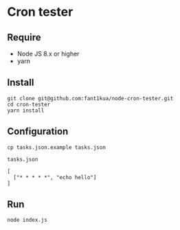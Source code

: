 # Cron tester

## Require
- Node JS 8.x or higher
- yarn

## Install
```
git clone git@github.com:fant1kua/node-cron-tester.git
cd cron-tester
yarn install

```

## Configuration
```
cp tasks.json.example tasks.json
```

`tasks.json`
```
[
  ["* * * * *", "echo hello"]
]
```

## Run
```
node index.js
```
